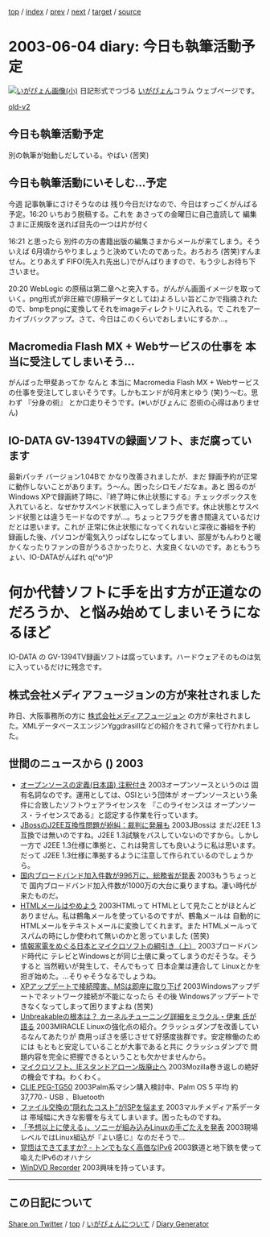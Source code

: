 [top](../index.html) 
 / [index](index.html) 
 / [prev](https://igapyon.github.io/diary/2003/ig030602.html) 
 / [next](https://igapyon.github.io/diary/2003/ig030605.html) 
 / [target](https://igapyon.github.io/diary/2003/ig030604.html) 
 / [source](https://github.com/igapyon/diary/blob/gh-pages/2003/ig030604.html.src.md) 

2003-06-04 diary: 今日も執筆活動予定
=====================================================================================================
[![いがぴょん画像(小)](https://igapyon.github.io/diary/images/iga200306s.jpg "いがぴょん")](https://igapyon.github.io/diary/memo/memoigapyon.html) 日記形式でつづる [いがぴょん](https://igapyon.github.io/diary/memo/memoigapyon.html)コラム ウェブページです。

[old-v2](ig030604-orig.html)

## 今日も執筆活動予定

別の執筆が始動しだしている。やばい (苦笑)


## 今日も執筆活動にいそしむ…予定

今週 記事執筆にさけそうなのは 残り今日だけなので、今日はすっごくがんばる予定。16:20 いちおう脱稿する。これを あさっての金曜日に自己査読して 編集さまに正規版を送れば目先の一つは片が付く

16:21 と思ったら 別件の方の書籍出版の編集さまからメールが来てしまう。そういえば 6月頃からやりましょうと決めていたのであった。おろおろ (苦笑)すんません。とりあえず FIFO(先入れ先出し)でがんばりますので、もう少しお待ち下さいませ。

20:20 WebLogic の原稿は第二章へと突入する。がんがん画面イメージを取っていく。png形式が非圧縮で(原稿データとしては)よろしい旨どこかで指摘されたので、bmpをpngに変換してそれをimageディレクトリに入れる。で これをアーカイブバックアップ。さて、今日はこのくらいでおしまいにするか…。

## Macromedia Flash MX + Webサービスの仕事を 本当に受注してしまいそう…

がんばった甲斐あってか なんと 本当に Macromedia Flash MX + Webサービスの仕事を受注してしまいそうです。しかもエンドが6月末とゆう
(笑)う～む。思わず 『分身の術』 とか口走りそうです。(※いがぴょんに 忍術の心得はありません)

## IO-DATA GV-1394TVの録画ソフト、まだ腐っています

最新パッチ バージョン1.04Bで かなり改善されましたが、まだ 録画予約が正常に動作しないことがあります。う～ん。困ったシロモノだなぁ。あと 困るのが Windows XPで録画終了時に、『終了時に休止状態にする』チェックボックスを入れていると、なぜかサスペンド状態に入ってしまう点です。休止状態とサスペンド状態とは違うモードなのですが…。ちょっとフラグを書き間違えているだけだとは思います。これが 正常に休止状態になってくれないと深夜に番組を予約録画した後、パソコンが電気入りっぱなしになってしまい、部屋がもんわりと暖かくなったりファンの音がうるさかったりと、大変良くないのです。あともうちょい、IO-DATAがんばれ q(^o^)P
# 何か代替ソフトに手を出す方が正道なのだろうか、と悩み始めてしまいそうになるほど
IO-DATA の GV-1394TV録画ソフトは腐っています。ハードウェアそのものは気に入っているだけに残念です。

## 株式会社メディアフュージョンの方が来社されました

昨日、大阪事務所の方に [株式会社メディアフュージョン](http://www.mediafusion.co.jp/) の方が来社されました。XMLデータベースエンジンYggdrasillなどの紹介をされて帰って行かれました。

## 世間のニュースから () 2003

* [オープンソースの定義(日本語) 注釈付き](http://www.opensource.gr.jp/osd/osd-japanese.html)  2003オープンソースというのは 固有名詞なのです。運用としては、OSIという団体が オープンソースという条件に合致したソフトウェアライセンスを 『このライセンスは オープンソース・ライセンスである』と認定する作業を行っています。
* [JBossのJ2EE互換性問題が紛糾：裁判に発展も](http://japan.cnet.com/news/ent/story/0,2000047623,20054885,00.htm)  2003JBossは まだJ2EE 1.3互換では無いのですね。J2EE 1.3試験をパスしていないのですから。しかし一方で J2EE 1.3仕様に準拠と、これは発言しても良いように私は思います。だって J2EE 1.3仕様に準拠するように注意して作られているのでしょうから。
* [国内ブロードバンド加入件数が996万に、総務省が発表](http://japan.cnet.com/news/com/story/0,2000047668,20054883,00.htm)  2003もうちょっとで 国内ブロードバンド加入件数が1000万の大台に乗りますね。凄い時代が来たものだ。
* [HTMLメールはやめよう](http://itpro.nikkeibp.co.jp/free/ITPro/OPINION/20030530/2/)  2003HTMLって HTMLとして見たことがほとんどありません。私は鶴亀メールを使っているのですが、鶴亀メールは 自動的にHTMLメールをテキストメールに変換してくれます。また HTMLメールってスパムの時にしか使われて無いのかと思っていました (苦笑)
* [情報家電をめぐる日本とマイクロソフトの綱引き（上）](http://www.pc-view.net/Special/030425/index.html)  2003ブロードバンド時代に テレビとWindowsとが同じ土俵に乗ってしまうのだそうな。そうすると 当然戦いが発生して、そんでもって 日本企業は連合して Linuxとかを担ぎ始めた。…そりゃそうなるでしょうね。
* [XPアップデートで接続障害、MSは即座に取り下げ](http://www.hotwired.co.jp/news/news/20030528301.html)  2003Windowsアップデートでネットワーク接続が不能になったら その後 Windowsアップデートできなくなってしまって困りますよね (苦笑)
* [Unbreakableの根本は？ カーネルチューニング詳細をミラクル・伊東 氏が語る](http://www.zdnet.co.jp/enterprise/0305/23/epn15.html)  2003MIRACLE Linuxの強化点の紹介。クラッシュダンプを改善しているなんてあたりが 商用っぽさを感じさせて好感度抜群です。安定稼働のためには もともと安定していることが大事であると共に クラッシュダンプで 問題内容を完全に把握できるということも欠かせませんから。
* [マイクロソフト、IEスタンドアローン版廃止へ](http://japan.cnet.com/news/media/story/0,2000047715,20054861,00.htm)  2003Mozilla巻き返しの絶好の機会ですね。わくわく。
* [CLIE PEG-TG50](http://www.sony.jp/products/Consumer/PEG/PEG-TG50/index.html)  2003Palm系マシン購入検討中、Palm OS 5 平均 約37,770.- USB 、Bluetooth
* [ファイル交換の“隠れたコスト”がISPを悩ます](http://www.zdnet.co.jp/news/0305/26/xert_isp.html)  2003マルチメディア系データは 帯域幅に大きな影響を与えてしまいます。困ったものですね。
* [「予想以上に使える」、ソニーが組み込みLinuxの手ごたえを発表](http://biztech.nikkeibp.co.jp/wcs/leaf/CID/onair/biztech/elec/248764)  2003現場レベルではLinux組込が『よい感じ』なのだそうで…
* [覚悟はできてますか? - トンでもなく高価なIPv6](http://www.unixuser.org/~euske/doc/ipv6ex/index.html)  2003鉄道と地下鉄を使って喩えたIPv6のオハナシ
* [WinDVD Recorder](http://www.intervideo.co.jp/products/dvdr.html)  2003興味を持っています。

----------------------------------------------------------------------------------------------------

## この日記について

[Share on Twitter](https://twitter.com/intent/tweet?hashtags=igapyon%2Cdiary%2C%E3%81%84%E3%81%8C%E3%81%B4%E3%82%87%E3%82%93&text=%E4%BB%8A%E6%97%A5%E3%82%82%E5%9F%B7%E7%AD%86%E6%B4%BB%E5%8B%95%E4%BA%88%E5%AE%9A&url=https%3A%2F%2Figapyon.github.io%2Fdiary%2F2003%2Fig030604.html) / [top](../index.html) / [いがぴょんについて](https://igapyon.github.io/diary/memo/memoigapyon.html) / [Diary Generator](https://github.com/igapyon/igapyonv3)
